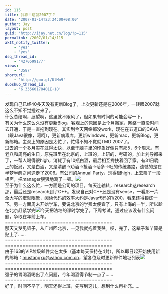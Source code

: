 ```yaml
---
id: 115
title: 我靠！这就2007了？
date: '2007-01-14T23:34:00+08:00'
author: Jay
layout: post
guid: 'http://ijay.net.cn/log/?p=115'
permalink: /2007/01/14/115
aktt_notify_twitter:
    - 'yes'
    - 'yes'
dsq_thread_id:
    - '4270599177'
views:
    - '3587'
shorturl:
    - 'http://goo.gl/UlMn9'
duoshuo_thread_id:
    - '6.33560178401E+18'
---
```


<div>发现自己已经40多天没有更新Blog了，上次更新还是在2006年，一转眼2007就这么不知不觉撞过来了。</div>
<div>什么总结啊，展望啊，这里就不跟风了，但如果有时间的可能会写一下。</div>
<div>有关为什么这么久没有更新Blog，客观上的原因是上个月搬家，网络一直没时间去开通，于是一直拖到现在。其实到今天网络都没work，现在在五道口的CAVA（跟Java很像，呵呵），更新病毒库，更新windows，更新mac，更新Blog，更新邮箱。主观上的原因是太忙了，忙得不知不觉就TMD 2007了。</div>
<div>过去的一个多月实在过得太快，以至于脑子里的印象好像只有那5，6个周末。有老八和周亮的生日，原先班里在北京的，上班的，上研的，考研的，加上刘导都来了，一帮人喝得很high，消耗了有10瓶白酒，最后相互搀扶着回了家。有31日晚上的饭局，又是白酒，又是清醒-&gt;劝酒-&gt;抢酒-&gt;话多-&gt;吐的传统套路，遗憾的是在半梦半醒之间送走了2006。有公司的Annual Party，玩得很high，上去票了一段相声，把manager狠狠地涮了一顿。<img src="http://scjp.spaces.live.com/mmm2006-11-30_19.10/rte/emoticons/smile_party.gif" /></div>
<div>至于为什么这么忙，一方面是公司的项目，每天连轴转，research这research那，最后还是research到了C++。发现自己对C++还是没有sense，一看那一片全大写的宏就眼晕，阅读代码的效率大约是Java代码的1/200，看来还得锻炼一下。另一方面周末开始学车，要说北京的学费太便宜了，只有上海的一半，所以趁在北京赶紧学完<img src="http://scjp.spaces.live.com/mmm2006-11-30_19.10/rte/emoticons/smile_shades.gif" />今天把法培的课时学完了，下周考试，通过应该没有什么问题，争取在年前上车。</div>
<div> </div>
<div>=====================================</div>
<div>那天又梦见韬子，从广州回北京，一见我就抱着我哭。哎，完了，这辈子和丫算是贴上了……</div>
<div>
<div>=====================================</div>
<div> </div>
<div>
<div>=====================================</div>
<div>由于163的VIP垃圾邮件实在太多（基本每天保持在4封），所以即日起开始使用新的邮箱：<a href="mailto:mustangxu@yahoo.com.cn">mustangxu@yahoo.com.cn</a>，望各位及时更新邮件地址列表<img src="http://scjp.spaces.live.com/mmm2006-11-30_19.10/rte/emoticons/smile_wink.gif" /></div>
<div>
<div>=====================================</div>
<div> </div>
<div>
<div>=====================================</div>
<div>
<div>强子的胃喝酒喝出了点问题，今年喝酒得节制一点了……</div>
<div>=====================================</div></div></div>
<div> </div>
<div>好了，时间不早了，明天还得上班，先写到这儿，想到什么再补充……</div></div></div></div>